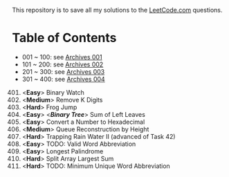 This repository is to save all my solutions to the [LeetCode.com][LeetCode]
questions.


Table of Contents
=================

- 001 ~ 100: see [Archives 001][archive001]
- 101 ~ 200: see [Archives 002][archive002]
- 201 ~ 300: see [Archives 003][archive003]
- 301 ~ 400: see [Archives 004][archive004]

401. \<**Easy**>    Binary Watch
402. \<**Medium**>  Remove K Digits
403. \<**Hard**>    Frog Jump
404. \<**Easy**>    \<***Binary Tree***> Sum of Left Leaves
405. \<**Easy**>    Convert a Number to Hexadecimal
406. \<**Medium**>  Queue Reconstruction by Height
407. \<**Hard**>    Trapping Rain Water II (advanced of Task 42)
408. \<**Easy**>    TODO: Valid Word Abbreviation
409. \<**Easy**>    Longest Palindrome
410. \<**Hard**>    Split Array Largest Sum
411. \<**Hard**>    TODO: Minimum Unique Word Abbreviation



[LeetCode]: https://leetcode.com/problemset/all/
[archive001]: /archives001
[archive002]: /archives002
[archive003]: /archives003
[archive004]: /archives004
